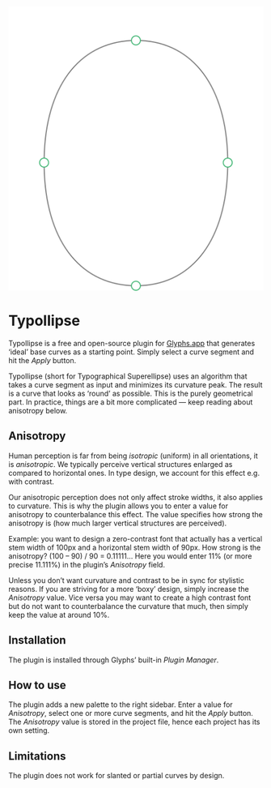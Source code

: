 <p align="center"><img src="res/typollipse.svg"></p>

# Typollipse

Typollipse is a free and open-source plugin for [Glyphs.app](https://glyphsapp.com/) that generates ‘ideal’ base curves as a starting point. Simply select a curve segment and hit the *Apply* button.

Typollipse (short for Typographical Superellipse) uses an algorithm that takes a curve segment as input and minimizes its curvature peak. The result is a curve that looks as ‘round’ as possible. This is the purely geometrical part. In practice, things are a bit more complicated — keep reading about anisotropy below.

## Anisotropy

Human perception is far from being *isotropic* (uniform) in all orientations, it is *anisotropic*. We typically perceive vertical structures enlarged as compared to horizontal ones. In type design, we account for this effect e.g. with contrast.

Our anisotropic perception does not only affect stroke widths, it also applies to curvature. This is why the plugin allows you to enter a value for anisotropy to counterbalance this effect. The value specifies how strong the anisotropy is (how much larger vertical structures are perceived).

Example: you want to design a zero-contrast font that actually has a vertical stem width of 100px and a horizontal stem width of 90px. How strong is the anisotropy? (100 – 90) / 90 = 0.11111… Here you would enter 11% (or more precise 11.111%) in the plugin’s *Anisotropy* field.

Unless you don’t want curvature and contrast to be in sync for stylistic reasons. If you are striving for a more ‘boxy’ design, simply increase the *Anisotropy* value. Vice versa you may want to create a high contrast font but do not want to counterbalance the curvature that much, then simply keep the value at around 10%.

## Installation
The plugin is installed through Glyphs’ built-in *Plugin Manager*.

## How to use
The plugin adds a new palette to the right sidebar. Enter a value for *Anisotropy*, select one or more curve segments, and hit the *Apply* button. The *Anisotropy* value is stored in the project file, hence each project has its own setting.

## Limitations
The plugin does not work for slanted or partial curves by design.